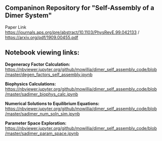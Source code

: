 ## Companinon Repository for "Self-Assembly of  a Dimer System"
Paper Link https://journals.aps.org/pre/abstract/10.1103/PhysRevE.99.042133 / https://arxiv.org/pdf/1909.00455.pdf 

## Notebook viewing links: 
**Degeneracy Factor Calculation:** https://nbviewer.jupyter.org/github/mowillia/dimer_self_assembly_code/blob/master/degen_factors_self_assembly.ipynb

**Biophysics Calculations:** https://nbviewer.jupyter.org/github/mowillia/dimer_self_assembly_code/blob/master/sadimer_biophys_calc.ipynb

**Numerical Solutions to Equilibrium Equations:** https://nbviewer.jupyter.org/github/mowillia/dimer_self_assembly_code/blob/master/sadimer_num_soln_sim.ipynb

**Parameter Space Exploration:** https://nbviewer.jupyter.org/github/mowillia/dimer_self_assembly_code/blob/master/sadimer_param_space.ipynb


